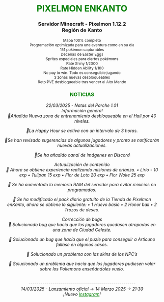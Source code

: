 
<div style="color: green; text-align: center;"><h1>PIXELMON ENKANTO</h1></div>
<div style="text-align: center;"><h3>Servidor Minecraft - Pixelmon 1.12.2<br> Región de Kanto</h3></div>
<div style="text-align: center; font-size: 12px;">
Mapa 100% completo<br>
Programación optimizada para una aventura como en su día<br>
151 pokémon capturables<br>
Decenas de Easter Eggs<br>
Sprites especiales para ciertos pokémons<br>
Rate Shiny 1/2000<br>
Rate Hidden Ability 1/100<br>
No pay to win. Todo es conseguible jugando<br>
3 zonas nuevas desbloqueables<br>
Reto PVE desbloqueable tras vencer al Alto Mando<br>
</div>

<div style="color: green; text-align: center;"><h3>NOTICIAS</h3></div>
<div style="text-align: center;"><em>22/03/2025 - Notas del Parche 1.01<br>
Información general<br>
🔹Añadida Nueva zona de entrenamiento desbloqueable en el Hall por 40 niveles.

🔹La Happy Hour se activa con un intervalo de 3 horas.

🔹Se han revisado sugerencias de algunos jugadores y pronto se notificarán nuevas actualizaciones. 

🔹Se ha añadido canal de imágenes en Discord

Actualización de contenido<br>
🔹 Ahora se obtiene experiencia realizando misiones de crianza.
            •   Lirio - 10 exp
            •   Tulipán 15 exp
            •   Flor de Loto 20 exp
            •   Flor Woke 25 exp

🔹 Se ha aumentado la memoria RAM del servidor para evitar reinicios no programados.

🔹 Se ha modificado el pack diario gratuito de la Tienda de Pixelmon enKanto, ahora se obtiene lo siguiente:
            •   1 Huevo basic
            •   2 Honor ball
            •   2 Trozos de deseo.

Corrección de bugs<br>
🔹 Solucionado bug que hacía que los jugadores quedasen atrapados en una zona de Ciudad Celeste.

🔹 Solucionado un bug que hacía que el puzle para conseguir a Articuno fallase en algunos casos.

🔹 Solucionado un problema con las skins de los NPC’s

🔹 Solucionado un problema que hacía que los jugadores pudiesen volar sobre los Pokemons enseñándoles vuelo. <br><br>

------------------------------------------------------<br>
<em>14/03/2025 - Lanzamiento oficial -> 14 Marzo 2025 -> 21:30<br>
¡Nuevo <a style="color: green;" href="https://www.instagram.com/pixelmonenkanto">Instagram</a>!</em>
</div>
